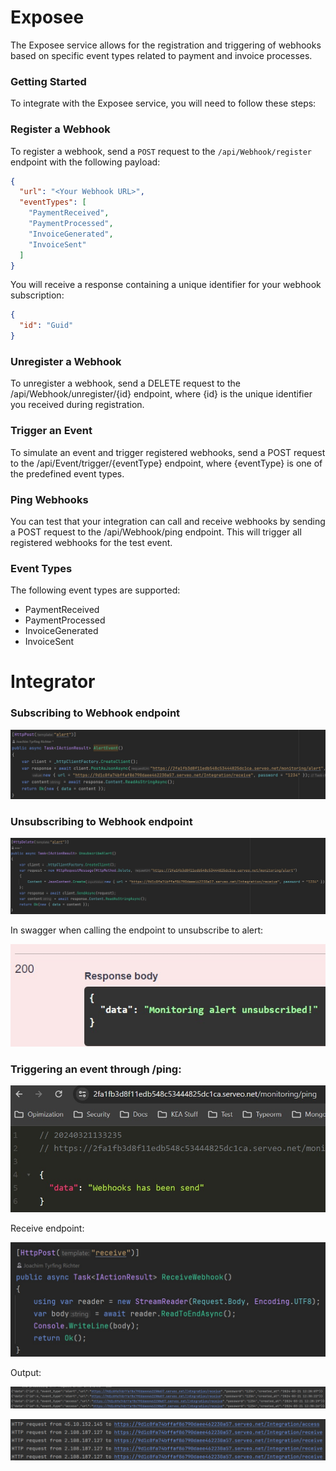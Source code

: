 # Exposee

The Exposee service allows for the registration and triggering of webhooks based on specific event types related to payment and invoice processes.

### Getting Started

To integrate with the Exposee service, you will need to follow these steps:

### Register a Webhook

To register a webhook, send a `POST` request to the `/api/Webhook/register` endpoint with the following payload:

```json
{
  "url": "<Your Webhook URL>",
  "eventTypes": [
    "PaymentReceived",
    "PaymentProcessed",
    "InvoiceGenerated",
    "InvoiceSent"
  ]
}
```

You will receive a response containing a unique identifier for your webhook subscription:
```json
{
  "id": "Guid"
}
```

### Unregister a Webhook
To unregister a webhook, send a DELETE request to the /api/Webhook/unregister/{id} endpoint, where {id} is the unique identifier you received during registration.

### Trigger an Event
To simulate an event and trigger registered webhooks, send a POST request to the /api/Event/trigger/{eventType} endpoint, where {eventType} is one of the predefined event types.

### Ping Webhooks
You can test that your integration can call and receive webhooks by sending a POST request to the /api/Webhook/ping endpoint. This will trigger all registered webhooks for the test event.

### Event Types
The following event types are supported:
* PaymentReceived
* PaymentProcessed
* InvoiceGenerated
* InvoiceSent

# Integrator

### Subscribing to Webhook endpoint
![Webhook image](Images/Subscribe-alert.jpg)

### Unsubscribing to Webhook endpoint
![Webhook image](Images/Unsubscribe-alert.jpg)

In swagger when calling the endpoint to unsubscribe to alert:

![Webhook image](Images/Unsubscribe-alert-success.jpg)

### Triggering an event through /ping:
![Ping image](Images/Ping-success.jpg)

Receive endpoint:

![Receive image](Images/Receive-endpoint.jpg)

Output:

![Output image](Images/Ping-response.jpg)

![Output image](Images/http-requests.jpg)